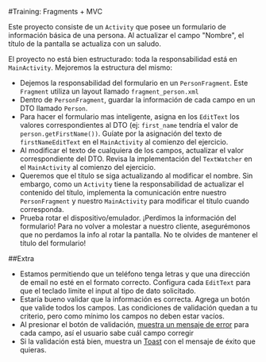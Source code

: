 #Training: Fragments + MVC

Este proyecto consiste de un `Activity` que posee un formulario de información básica
de una persona. Al actualizar el campo "Nombre", el título de la pantalla se actualiza con un saludo.

El proyecto no está bien estructurado: toda la responsabilidad está en `MainActivity`. Mejoremos la
estructura del mismo:

- Dejemos la responsabilidad del formulario en un `PersonFragment`. Este `Fragment`
utiliza un layout llamado `fragment_person.xml`
- Dentro de `PersonFragment`, guardar la información de cada campo en un DTO llamado
`Person`.
- Para hacer el formulario mas inteligente, asigna en los `EditText` los valores
correspondientes al DTO (ej: `first_name` tendría el valor de `person.getFirstName())`. Guíate por la
 asignación del texto de `firstNameEditText` en el `MainActivity` al comienzo del ejercicio.
- Al modificar el texto de cualquiera de los campos, actualizar el valor correspondiente del DTO.
Revisa la implementación del `TextWatcher` en el `MainActivity` al comienzo del ejercicio.
- Queremos que el título se siga actualizando al modificar el nombre. Sin embargo, como un
`Activity` tiene la responsabilidad de actualizar el contenido del título, implementa la
comunicación entre nuestro `PersonFragment` y nuestro `MainActivity` para modificar el título
cuando corresponda.
- Prueba rotar el dispositivo/emulador. ¡Perdimos la información del formulario! Para no volver a
molestar a nuestro cliente, asegurémonos que no perdamos la info al rotar la pantalla. No te olvides
de mantener el título del formulario!

##Extra
- Estamos permitiendo que un teléfono tenga letras y que una dirección de email no esté en el formato
correcto. Configura cada `EditText` para que el teclado limite el input al tipo de dato solicitado.
- Estaría bueno validar que la información es correcta. Agrega un botón que valide todos los campos.
Las condiciones de validación quedan a tu criterio, pero como mínimo los campos no deben estar vacíos.
- Al presionar el botón de validación, [muestra un mensaje de error](http://developer.android.com/reference/android/widget/TextView.html#setError%28java.lang.CharSequence%29)
para cada campo, así el usuario sabe cuál campo corregir
- Si la validación está bien, muestra un [Toast](http://developer.android.com/guide/topics/ui/notifiers/toasts.html)
con el mensaje de éxito que quieras.
